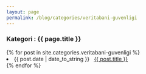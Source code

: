 ```yaml
---
layout: page
permalink: /blog/categories/veritabani-guvenligi
---
```

 
<h3> Kategori : {{ page.title }} </h3>

<div class="card">
{% for post in site.categories.veritabani-guvenligi %}
 <li class="category-posts"><span>{{ post.date | date_to_string }}</span> &nbsp; <a href="{{ post.url }}">{{ post.title }}</a></li>
{% endfor %}
</div>